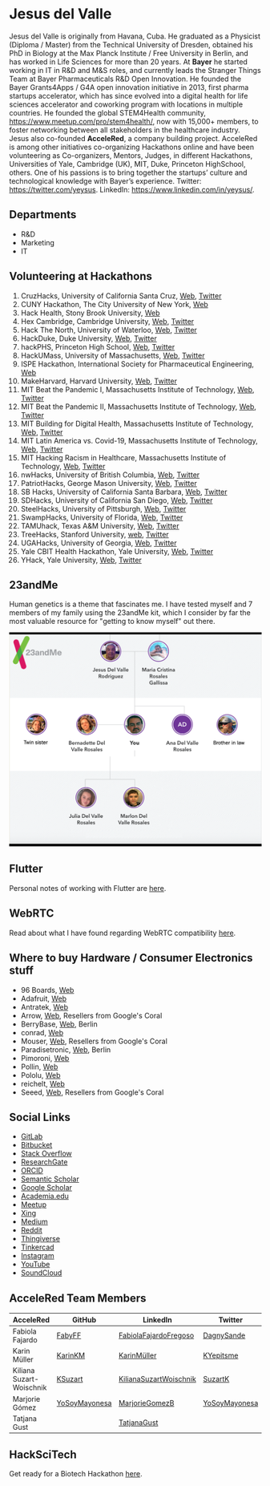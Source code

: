# Jesus del Valle

Jesus del Valle is originally from Havana, Cuba. He graduated as a Physicist (Diploma / Master) from the Technical University of Dresden, obtained his PhD in Biology at the Max Planck Institute / Free University in Berlin, and has worked in Life Sciences for more than 20 years. At **Bayer** he started working in IT in R&D and M&S roles, and currently leads the Stranger Things Team at Bayer Pharmaceuticals R&D Open Innovation. He founded the Bayer Grants4Apps / G4A open innovation initiative in 2013, first pharma startups accelerator, which has since evolved into a digital health for life sciences accelerator and coworking program with locations in multiple countries. He founded the global STEM4Health community, https://www.meetup.com/pro/stem4health/, now with 15,000+ members, to foster networking between all stakeholders in the healthcare industry. Jesus also co-founded **AcceleRed**, a company building project. AcceleRed is among other initiatives co-organizing Hackathons online and have been volunteering as Co-organizers, Mentors, Judges, in different Hackathons, Universities of Yale, Cambridge (UK), MIT, Duke, Princeton HighSchool, others. One of his passions is to bring together the startups’ culture and technological knowledge with Bayer’s experience. Twitter: https://twitter.com/yeysus. LinkedIn: https://www.linkedin.com/in/yeysus/.

## Departments

- R&D
- Marketing
- IT

## Volunteering at Hackathons

1. CruzHacks, University of California Santa Cruz, [Web](https://www.cruzhacks.com), [Twitter](https://twitter.com/CruzHacks)
2. CUNY Hackathon, The City University of New York, [Web](https://cunystartups.com/hackathon21/)
3. Hack Health, Stony Brook University, [Web](https://www3.cs.stonybrook.edu/~wics/hackhealth/)
4. Hex Cambridge, Cambridge University, [Web](https://hackcambridge.com), [Twitter](https://twitter.com/Hack_Cambridge)
5. Hack The North, University of Waterloo, [Web](https://hackthenorth.com), [Twitter](https://twitter.com/HackTheNorth)
6. HackDuke, Duke University, [Web](https://hackduke.org), [Twitter](https://twitter.com/HackDuke)
7. hackPHS, Princeton High School, [Web](https://hackphs.tech), [Twitter](https://twitter.com/theHackPhs)
8. HackUMass, University of Massachusetts, [Web](https://hackumass.com), [Twitter](https://twitter.com/hackumass)
9. ISPE Hackathon, International Society for Pharmaceutical Engineering, [Web](https://ispe.org/conferences/ispe-student-recent-graduate-international-virtual-hackathon)
10. MakeHarvard, Harvard University, [Web](https://www.makeharvard.io/), [Twitter](https://twitter.com/makeharvard)
11. MIT Beat the Pandemic I, Massachusetts Institute of Technology, [Web](https://covid19challenge.mit.edu/beat-the-pandemic/), [Twitter](https://twitter.com/MITvsCOVID19)
12. MIT Beat the Pandemic II, Massachusetts Institute of Technology, [Web](https://covid19challenge.mit.edu/beat-the-pandemic-2/), [Twitter](https://twitter.com/MITvsCOVID19)
13. MIT Building for Digital Health, Massachusetts Institute of Technology, [Web](https://hackingmedicine.mit.edu/building-for-digital-health/), [Twitter](https://twitter.com/mithackmed)
14. MIT Latin America vs. Covid-19, Massachusetts Institute of Technology, [Web](https://covid19challenge.mit.edu/latam-vs-covid19/), [Twitter](https://twitter.com/MITvsCOVID19)
15. MIT Hacking Racism in Healthcare, Massachusetts Institute of Technology, [Web](https://hackingracism.mit.edu), [Twitter](https://twitter.com/MITHackRacism)
16. nwHacks, University of British Columbia, [Web](https://www.nwhacks.io), [Twitter](https://twitter.com/nwplusubc)
17. PatriotHacks, George Mason University, [Web](https://patriothacks.org/), [Twitter](https://twitter.com/patriothacks)
18. SB Hacks, University of California Santa Barbara, [Web](https://sbhacks.com), [Twitter](https://twitter.com/SB_Hacks)
19. SDHacks, University of California San Diego, [Web](http://www.sdhacks.io/), [Twitter](https://twitter.com/SDHacks)
20. SteelHacks, University of Pittsburgh, [Web](https://steelhacks.com), [Twitter](https://twitter.com/pittsteelhacks)
21. SwampHacks, University of Florida, [Web](https://2021.swamphacks.com), [Twitter](https://twitter.com/swamphacks)
22. TAMUhack, Texas A&M University, [Web](https://tamuhack.com), [Twitter](https://twitter.com/tamuhack)
23. TreeHacks, Stanford University, [web](https://treehacks.com/), [Twitter](https://twitter.com/hackwithtrees)
24. UGAHacks, University of Georgia, [Web](https://6.ugahacks.com/), [Twitter](https://twitter.com/ugahacks)
25. Yale CBIT Health Hackathon, Yale University, [Web](http://yalehackhealth.org), [Twitter](https://twitter.com/YaleHackHealth)
26. YHack, Yale University, [Web](https://www.yhack.org), [Twitter](https://twitter.com/YaleHack)

## 23andMe

Human genetics is a theme that fascinates me. I have tested myself and 7 members of my family using the 23andMe kit, which I consider by far the most valuable resource for "getting to know myself" out there.

![23andMe](images/tree.png)

## Flutter

Personal notes of working with Flutter are [here](./flutter.md).

## WebRTC

Read about what I have found regarding WebRTC compatibility [here](./webrtc.html).

## Where to buy Hardware / Consumer Electronics stuff

- 96 Boards, [Web](https://www.96boards.org/products/ce/)
- Adafruit, [Web](https://www.adafruit.com)
- Antratek, [Web](https://www.antratek.de/)
- Arrow, [Web](https://www.arrow.com), Resellers from Google's Coral
- BerryBase, [Web](https://www.berrybase.de), Berlin
- conrad, [Web](https://www.conrad.de)
- Mouser, [Web](https://www.mouser.de), Resellers from Google's Coral
- Paradisetronic, [Web](https://paradisetronic.com), Berlin
- Pimoroni, [Web](https://shop.pimoroni.com)
- Pollin, [Web](https://www.pollin.de)
- Pololu, [Web](https://www.pololu.com)
- reichelt, [Web](https://www.reichelt.de)
- Seeed, [Web](https://www.seeedstudio.com/), Resellers from Google's Coral

## Social Links

- [GitLab](https://gitlab.com/yeysus)
- [Bitbucket](https://bitbucket.org/yeysus/)
- [Stack Overflow](https://stackexchange.com/users/9531598/jesus-del-valle)
- [ResearchGate](https://www.researchgate.net/profile/Jesus_Del_Valle)
- [ORCID](https://orcid.org/0000-0001-5998-6298)
- [Semantic Scholar](https://www.semanticscholar.org/author/J.-Del-Valle/50606902)
- [Google Scholar](https://scholar.google.com/citations?user=_nI0_wMAAAAJ&hl=en)
- [Academia.edu](https://bayer.academia.edu/JesusdelValle)
- [Meetup](https://www.meetup.com/members/45080772/)
- [Xing](https://www.xing.com/profile/Jesus_delValle/cv)
- [Medium](https://medium.com/@yeysus)
- [Reddit](https://www.reddit.com/user/jesusdelvalle/)
- [Thingiverse](https://www.thingiverse.com/yeysus/designs)
- [Tinkercad](https://www.tinkercad.com/users/g8IvGd2EvDb-jesus-del-valle/)
- [Instagram](https://www.instagram.com/jesusdelvaller/)
- [YouTube](https://www.youtube.com/channel/UC2suGh_JaOFOUMs3gg1iIXA)
- [SoundCloud](https://soundcloud.com/yeysus)

## AcceleRed Team Members

| AcceleRed | GitHub | LinkedIn | Twitter |
| --- | --- | --- | --- |
| Fabiola Fajardo | [FabyFF](https://fabyff.github.io) | [FabiolaFajardoFregoso](https://www.linkedin.com/in/fabiola-fajardo-fregoso-74432a19/) | [DagnySande](https://twitter.com/dagnysande) |
| Karin Müller | [KarinKM](https://karinkm.github.io) | [KarinMüller](https://www.linkedin.com/in/karin-müller-078a201a3/) | [KYepitsme](https://twitter.com/KYepitsme) |
| Kiliana Suzart-Woischnik | [KSuzart](https://ksuzart.github.io) | [KilianaSuzartWoischnik](https://www.linkedin.com/in/kiliana-suzart-woischnik-b4353a66/) | [SuzartK](https://twitter.com/suzartk?lang=en) |
| Marjorie Gómez | [YoSoyMayonesa](https://yosoymayonesa.github.io) | [MarjorieGomezB](https://www.linkedin.com/in/marjorie-gomez-mgb/) | [YoSoyMayonesa](https://twitter.com/YoSoyMayonesa) |
| Tatjana Gust | | [TatjanaGust](https://www.linkedin.com/in/tatjana-gust-4b7a0299/) ||

## HackSciTech

Get ready for a Biotech Hackathon [here](./hackscitech/index.html).
